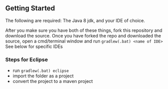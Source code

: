 ## Getting Started

The following are required: The Java 8 jdk, and your IDE of choice.

After you make sure you have both of these things, fork this repository and download the source.
Once you have forked the repo and downloaded the source, open a cmd/terminal window and run `gradlew(.bat) <name of IDE>`
See below for specific IDEs


### Steps for Eclipse
- run `gradlew(.bat) eclipse`
- import the folder as a project
- convert the project to a maven project
